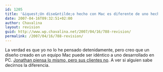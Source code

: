 ```yaml
---
id: 1205
title: '&iquest;Un dise&ntilde;o hecho con Mac es diferente de uno hecho con PC?'
date: 2007-04-16T09:32:51+02:00
author: Chavalina
layout: revision
guid: http://www.wp.chavalina.net/2007/04/16/788-revision/
permalink: /2007/04/16/788-revision/
---
```

La verdad es que yo no lo he pensado detenidamente, pero creo que un dise&ntilde;o creado en un equipo Mac puede ser id&eacute;ntico a uno desarrollado en PC. <a href="http://www.lewenhaupt.com.ar/articulos/de-como-un-diseno-en-mac-es-identico-a-uno-en-pc" target="_blank">Jonathan piensa lo mismo, pero sus clientes no</a>. A ver si alguien sabe decirnos la diferencia.